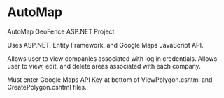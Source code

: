 # AutoMap
AutoMap GeoFence ASP.NET Project

Uses ASP.NET, Entity Framework, and Google Maps JavaScript API.

Allows user to view companies associated with log in credentials. Allows user to view, edit, and delete areas associated with each company.

Must enter Google Maps API Key at bottom of ViewPolygon.cshtml and CreatePolygon.cshtml files.
